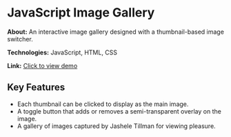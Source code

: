 # JavaScript Image Gallery

**About:** An interactive image gallery designed with a thumbnail-based image switcher.

**Technologies:** JavaScript, HTML, CSS

**Link:** [Click to view demo](https://jasheloper.github.io/img-gallery-js-2/)


## Key Features
- Each thumbnail can be clicked to display as the main image.
- A toggle button that adds or removes a semi-transparent overlay on the image.
- A gallery of images captured by Jashele Tillman for viewing pleasure.
